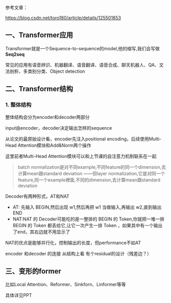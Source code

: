 参考文章：

https://blog.csdn.net/toro180/article/details/125501853

## 一、Transformer应用

Transformer就是一个Sequence-to-sequence的model,他的缩写,我们会写做**Seq2seq**

常见的应用有语音辨识、机器翻译、语音翻译、语音合成、聊天机器人、QA、文法剖析、多类别分类、Object detection



## 二、Transformer结构

### 1. 整体结构

整体结构会分为encoder和decoder两部分

input由encoder，decoder决定输出怎样的sequence

从论文的最原始设计看，encoder先注入positional encoding，后续使用Multi-Head Attention模块和Add&Norm两个操作



这里前者Multi-Head Attention模块可以和上节课的自注意力机制联系在一起



>
>
>batch normalization是对不同example,不同feature的同一个dimension,去计算mean跟standard deviation
>——但layer normalization,它是对同一个feature,同一个example裡面,不同的dimension,去计算mean跟standard deviation



Decoder有两种形式，AT和NAT

- AT: 先输入 BEGIN,然后出现 w1,然后再把 w1 当做输入,再输出 w2,直到输出 END 
- NAT:NAT 的 Decoder可能吃的是一整排的 BEGIN 的 Token,你就把一堆一排 BEGIN 的 Token 都丢给它,让它一次产生一排 Token ，如果其中有一个输出了end，其右边就不用显示了

NAT的优点是能够并行化，控制输出的长度，但performance不如AT



encoder 和decoder 的连接  从结构上看 有个residual的设计（残差边？）



## 三、变形的former

比如Local Attention、Reformer、Sinkforn、Linformer等等

具体详见PPT